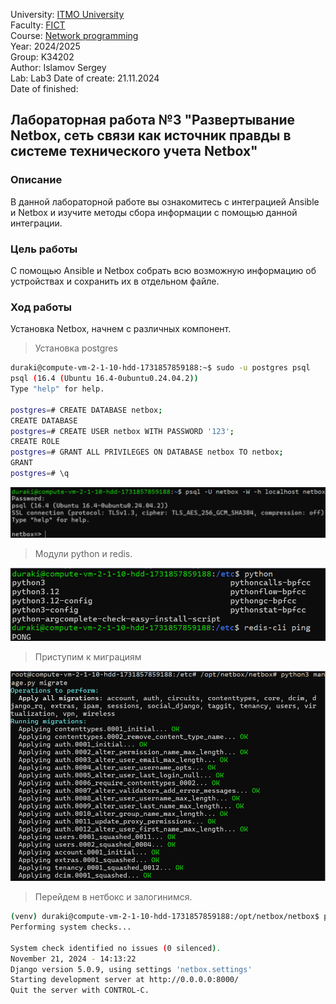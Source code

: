 University: [ITMO University](https://itmo.ru/ru/)  
Faculty: [FICT](https://fict.itmo.ru)  
Course: [Network programming](https://github.com/itmo-ict-faculty/network-programming)  
Year: 2024/2025  
Group: K34202  
Author: Islamov Sergey  
Lab: Lab3
Date of create: 21.11.2024  
Date of finished: 

## Лабораторная работа №3 "Развертывание Netbox, сеть связи как источник правды в системе технического учета Netbox"

### Описание
В данной лабораторной работе вы ознакомитесь с интеграцией Ansible и Netbox и изучите методы сбора информации с помощью данной интеграции.

### Цель работы
С помощью Ansible и Netbox собрать всю возможную информацию об устройствах и сохранить их в отдельном файле.

### Ход работы
Установка Netbox, начнем с различных компонент.

>Установка postgres
```bash
duraki@compute-vm-2-1-10-hdd-1731857859188:~$ sudo -u postgres psql
psql (16.4 (Ubuntu 16.4-0ubuntu0.24.04.2))
Type "help" for help.

postgres=# CREATE DATABASE netbox;
CREATE DATABASE
postgres=# CREATE USER netbox WITH PASSWORD '123';
CREATE ROLE
postgres=# GRANT ALL PRIVILEGES ON DATABASE netbox TO netbox;
GRANT
postgres=# \q
```
![alt text](pics/postgres.png)

>Модули python и redis.

![alt text](pics/image.png)

>Приступим к миграциям

![alt text](pics/migrate.png)

>Перейдем в нетбокс и залогинимся.
```bash
(venv) duraki@compute-vm-2-1-10-hdd-1731857859188:/opt/netbox/netbox$ python3 manage.py runserver 0.0.0.0:8000 --insecure
Performing system checks...

System check identified no issues (0 silenced).
November 21, 2024 - 14:13:22
Django version 5.0.9, using settings 'netbox.settings'
Starting development server at http://0.0.0.0:8000/
Quit the server with CONTROL-C.
```




